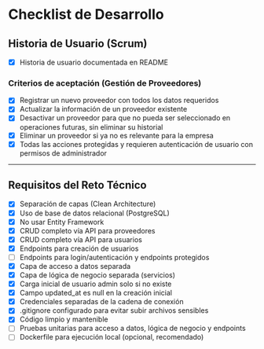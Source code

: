 # Checklist de Desarrollo

## Historia de Usuario (Scrum)

- [X] Historia de usuario documentada en README

### Criterios de aceptación (Gestión de Proveedores)

- [X] Registrar un nuevo proveedor con todos los datos requeridos
- [X] Actualizar la información de un proveedor existente
- [X] Desactivar un proveedor para que no pueda ser seleccionado en operaciones futuras, sin eliminar su historial
- [X] Eliminar un proveedor si ya no es relevante para la empresa
- [X] Todas las acciones protegidas y requieren autenticación de usuario con permisos de administrador

---

## Requisitos del Reto Técnico

- [X] Separación de capas (Clean Architecture)
- [X] Uso de base de datos relacional (PostgreSQL)
- [X] No usar Entity Framework
- [X] CRUD completo vía API para proveedores
- [X] CRUD completo vía API para usuarios
- [X] Endpoints para creación de usuarios
- [ ] Endpoints para login/autenticación y endpoints protegidos
- [X] Capa de acceso a datos separada
- [X] Capa de lógica de negocio separada (servicios)
- [X] Carga inicial de usuario admin solo si no existe
- [X] Campo updated_at es null en la creación inicial
- [X] Credenciales separadas de la cadena de conexión
- [X] .gitignore configurado para evitar subir archivos sensibles
- [X] Código limpio y mantenible
- [ ] Pruebas unitarias para acceso a datos, lógica de negocio y endpoints
- [ ] Dockerfile para ejecución local (opcional, recomendado)
